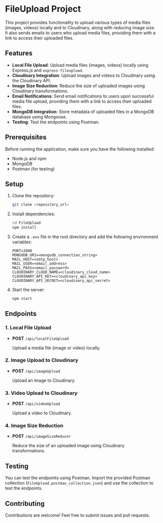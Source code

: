# FileUpload Project

This project provides functionality to upload various types of media files (images, videos) locally and to Cloudinary, along with reducing image size. It also sends emails to users who upload media files, providing them with a link to access their uploaded files.

## Features

- **Local File Upload**: Upload media files (images, videos) locally using Express.js and `express-fileupload`.
- **Cloudinary Integration**: Upload images and videos to Cloudinary using the Cloudinary API.
- **Image Size Reduction**: Reduce the size of uploaded images using Cloudinary transformations.
- **Email Notifications**: Send email notifications to users upon successful media file upload, providing them with a link to access their uploaded files.
- **MongoDB Integration**: Store metadata of uploaded files in a MongoDB database using Mongoose.
- **Testing**: Test the endpoints using Postman.

## Prerequisites

Before running the application, make sure you have the following installed:

- Node.js and npm
- MongoDB
- Postman (for testing)

## Setup

1. Clone the repository:

    ```bash
    git clone <repository_url>
    ```

2. Install dependencies:

    ```bash
    cd FileUpload
    npm install
    ```

3. Create a `.env` file in the root directory and add the following environment variables:

    ```plaintext
    PORT=3000
    MONGODB_URI=<mongodb_connection_string>
    MAIL_HOST=<smtp_host>
    MAIL_USER=<email_address>
    MAIL_PASS=<email_password>
    CLOUDINARY_CLOUD_NAME=<cloudinary_cloud_name>
    CLOUDINARY_API_KEY=<cloudinary_api_key>
    CLOUDINARY_API_SECRET=<cloudinary_api_secret>
    ```

4. Start the server:

    ```bash
    npm start
    ```

## Endpoints

### 1. Local File Upload

- **POST** `/api/localFileUpload`

  Upload a media file (image or video) locally.

### 2. Image Upload to Cloudinary

- **POST** `/api/imageUpload`

  Upload an image to Cloudinary.

### 3. Video Upload to Cloudinary

- **POST** `/api/videoUpload`

  Upload a video to Cloudinary.

### 4. Image Size Reduction

- **POST** `/api/imageSizeReducer`

  Reduce the size of an uploaded image using Cloudinary transformations.

## Testing

You can test the endpoints using Postman. Import the provided Postman collection (`FileUpload.postman_collection.json`) and use the collection to test the endpoints.

## Contributing

Contributions are welcome! Feel free to submit issues and pull requests.
